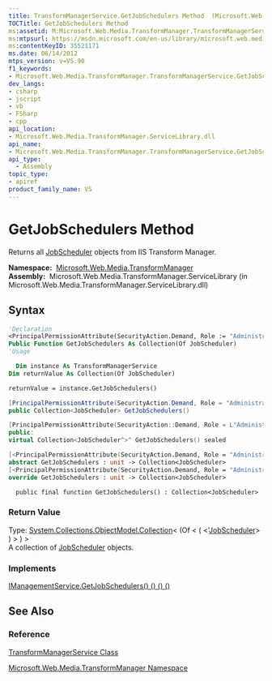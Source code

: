 ```yaml
---
title: TransformManagerService.GetJobSchedulers Method  (Microsoft.Web.Media.TransformManager)
TOCTitle: GetJobSchedulers Method
ms:assetid: M:Microsoft.Web.Media.TransformManager.TransformManagerService.GetJobSchedulers
ms:mtpsurl: https://msdn.microsoft.com/en-us/library/microsoft.web.media.transformmanager.transformmanagerservice.getjobschedulers(v=VS.90)
ms:contentKeyID: 35521171
ms.date: 06/14/2012
mtps_version: v=VS.90
f1_keywords:
- Microsoft.Web.Media.TransformManager.TransformManagerService.GetJobSchedulers
dev_langs:
- csharp
- jscript
- vb
- FSharp
- cpp
api_location:
- Microsoft.Web.Media.TransformManager.ServiceLibrary.dll
api_name:
- Microsoft.Web.Media.TransformManager.TransformManagerService.GetJobSchedulers
api_type:
  - Assembly
topic_type:
- apiref
product_family_name: VS
---
```


# GetJobSchedulers Method

Returns all [JobScheduler](jobscheduler-class-microsoft-web-media-transformmanager.md) objects from IIS Transform Manager.

**Namespace:**  [Microsoft.Web.Media.TransformManager](microsoft-web-media-transformmanager-namespace.md)  
**Assembly:**  Microsoft.Web.Media.TransformManager.ServiceLibrary (in Microsoft.Web.Media.TransformManager.ServiceLibrary.dll)

## Syntax

```vb
'Declaration
<PrincipalPermissionAttribute(SecurityAction.Demand, Role := "Administrators")> _
Public Function GetJobSchedulers As Collection(Of JobScheduler)
'Usage

  Dim instance As TransformManagerService
Dim returnValue As Collection(Of JobScheduler)

returnValue = instance.GetJobSchedulers()
```

```csharp
[PrincipalPermissionAttribute(SecurityAction.Demand, Role = "Administrators")]
public Collection<JobScheduler> GetJobSchedulers()
```

```cpp
[PrincipalPermissionAttribute(SecurityAction::Demand, Role = L"Administrators")]
public:
virtual Collection<JobScheduler^>^ GetJobSchedulers() sealed
```

``` fsharp
[<PrincipalPermissionAttribute(SecurityAction.Demand, Role = "Administrators")>]
abstract GetJobSchedulers : unit -> Collection<JobScheduler> 
[<PrincipalPermissionAttribute(SecurityAction.Demand, Role = "Administrators")>]
override GetJobSchedulers : unit -> Collection<JobScheduler> 
```

```jscript
  public final function GetJobSchedulers() : Collection<JobScheduler>
```

### Return Value

Type: [System.Collections.ObjectModel.Collection](https://msdn.microsoft.com/library/ms132397)\< (Of \< ( \<'[JobScheduler](jobscheduler-class-microsoft-web-media-transformmanager.md)\> ) \> ) \>  
A collection of [JobScheduler](jobscheduler-class-microsoft-web-media-transformmanager.md) objects.  

### Implements

[IManagementService.GetJobSchedulers() () () ()](imanagementservice-getjobschedulers-method-microsoft-web-media-transformmanager.md)  

## See Also

### Reference

[TransformManagerService Class](transformmanagerservice-class-microsoft-web-media-transformmanager.md)

[Microsoft.Web.Media.TransformManager Namespace](microsoft-web-media-transformmanager-namespace.md)

